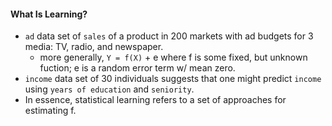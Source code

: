 #### What Is Learning?

* `ad` data set of `sales` of a product in 200 markets with ad budgets for 3 media: TV, radio, and newspaper.
  * more generally, `Y = f(X)` + e where f is some fixed, but unknown fuction; e is a random error term w/ mean zero.
* `income` data set of 30 individuals suggests that one might predict `income` using `years of education` and `seniority`.
* In essence, statistical learning refers to a set of approaches for estimating f. 
